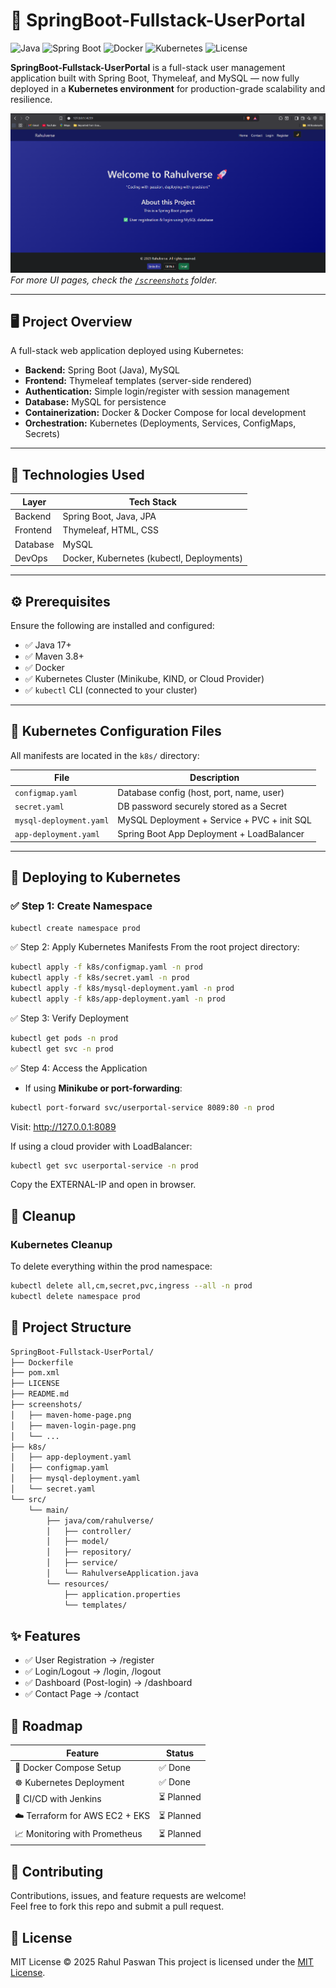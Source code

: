 # 🚀 SpringBoot-Fullstack-UserPortal

![Java](https://img.shields.io/badge/Java-17-blue)
![Spring Boot](https://img.shields.io/badge/SpringBoot-3.x-brightgreen)
![Docker](https://img.shields.io/badge/Docker-Ready-blue)
![Kubernetes](https://img.shields.io/badge/Kubernetes-Ready-blue?logo=kubernetes&logoColor=white)
![License](https://img.shields.io/badge/License-MIT-yellow)

**SpringBoot-Fullstack-UserPortal** is a full-stack user management application built with Spring Boot, Thymeleaf, and MySQL — now fully deployed in a **Kubernetes environment** for production-grade scalability and resilience.

![output](screenshots/maven-home-page.png)  
_For more UI pages, check the [`/screenshots`](./screenshots) folder._

---

## 🖥️ Project Overview

A full-stack web application deployed using Kubernetes:

- **Backend:** Spring Boot (Java), MySQL  
- **Frontend:** Thymeleaf templates (server-side rendered)  
- **Authentication:** Simple login/register with session management  
- **Database:** MySQL for persistence  
- **Containerization:** Docker & Docker Compose for local development  
- **Orchestration:** Kubernetes (Deployments, Services, ConfigMaps, Secrets)  

---

## 🧰 Technologies Used

| Layer    | Tech Stack                                |
|----------|-------------------------------------------|
| Backend  | Spring Boot, Java, JPA                    |
| Frontend | Thymeleaf, HTML, CSS                      |
| Database | MySQL                                     |
| DevOps   | Docker, Kubernetes (kubectl, Deployments) |

---

## ⚙️ Prerequisites

Ensure the following are installed and configured:

- ✅ Java 17+  
- ✅ Maven 3.8+  
- ✅ Docker  
- ✅ Kubernetes Cluster (Minikube, KIND, or Cloud Provider)  
- ✅ `kubectl` CLI (connected to your cluster)  

---

## 🔐 Kubernetes Configuration Files

All manifests are located in the `k8s/` directory:

| File                    | Description                                     |
|-------------------------|-------------------------------------------------|
| `configmap.yaml`        | Database config (host, port, name, user)       |
| `secret.yaml`           | DB password securely stored as a Secret        |
| `mysql-deployment.yaml` | MySQL Deployment + Service + PVC + init SQL    |
| `app-deployment.yaml`   | Spring Boot App Deployment + LoadBalancer      |

---

## 🚀 Deploying to Kubernetes

### ✅ Step 1: Create Namespace
```bash
kubectl create namespace prod
```
✅ Step 2: Apply Kubernetes Manifests
From the root project directory:
```bash
kubectl apply -f k8s/configmap.yaml -n prod
kubectl apply -f k8s/secret.yaml -n prod
kubectl apply -f k8s/mysql-deployment.yaml -n prod
kubectl apply -f k8s/app-deployment.yaml -n prod
```
✅ Step 3: Verify Deployment
```bash
kubectl get pods -n prod
kubectl get svc -n prod
```
✅ Step 4: Access the Application  
- If using **Minikube or port-forwarding**:  
```bash
kubectl port-forward svc/userportal-service 8089:80 -n prod
```
Visit: http://127.0.0.1:8089

If using a cloud provider with LoadBalancer:
```bash
kubectl get svc userportal-service -n prod
```
Copy the EXTERNAL-IP and open in browser.


## 🧹 Cleanup
### Kubernetes Cleanup 
To delete everything within the prod namespace:
```bash
kubectl delete all,cm,secret,pvc,ingress --all -n prod
kubectl delete namespace prod
```

## 📁 Project Structure
```bash
SpringBoot-Fullstack-UserPortal/
├── Dockerfile
├── pom.xml
├── LICENSE
├── README.md
├── screenshots/
│   ├── maven-home-page.png
│   ├── maven-login-page.png
│   └── ...
├── k8s/
│   ├── app-deployment.yaml
│   ├── configmap.yaml
│   ├── mysql-deployment.yaml
│   └── secret.yaml
└── src/
    └── main/
        ├── java/com/rahulverse/
        │   ├── controller/
        │   ├── model/
        │   ├── repository/
        │   ├── service/
        │   └── RahulverseApplication.java
        └── resources/
            ├── application.properties
            └── templates/
```

## ✨ Features
- ✅ User Registration → /register
- ✅ Login/Logout → /login, /logout 
- ✅ Dashboard (Post-login) → /dashboard  
- ✅ Contact Page → /contact


## 🔮 Roadmap
| Feature                        | Status    |
| ------------------------------ | --------- |
| 🐳 Docker Compose Setup        | ✅ Done    |
| ☸️ Kubernetes Deployment       | ✅ Done    |
| 🔄 CI/CD with Jenkins          | ⏳ Planned |
| ☁️ Terraform for AWS EC2 + EKS | ⏳ Planned |
| 📈 Monitoring with Prometheus  | ⏳ Planned |
  

## 🤝 Contributing
Contributions, issues, and feature requests are welcome!  
Feel free to fork this repo and submit a pull request.  

## 📝 License

MIT License © 2025 Rahul Paswan
This project is licensed under the [MIT License](./LICENSE).
